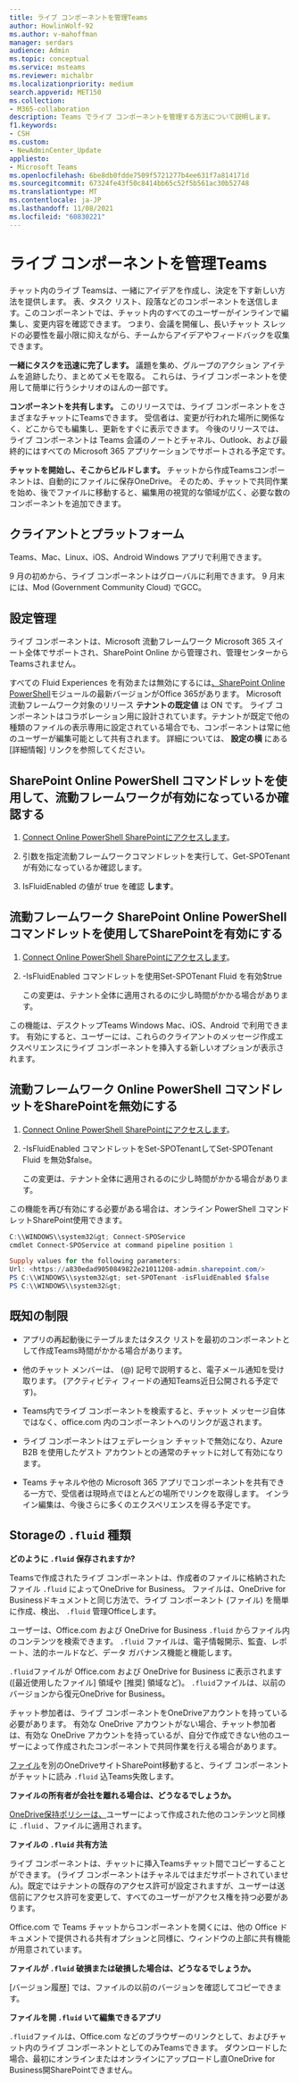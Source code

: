 ```yaml
---
title: ライブ コンポーネントを管理Teams
author: HowlinWolf-92
ms.author: v-mahoffman
manager: serdars
audience: Admin
ms.topic: conceptual
ms.service: msteams
ms.reviewer: michalbr
ms.localizationpriority: medium
search.appverid: MET150
ms.collection:
- M365-collaboration
description: Teams でライブ コンポーネントを管理する方法について説明します。
f1.keywords:
- CSH
ms.custom:
- NewAdminCenter_Update
appliesto:
- Microsoft Teams
ms.openlocfilehash: 6be8db0fdde7509f5721277b4ee631f7a814171d
ms.sourcegitcommit: 67324fe43f50c8414bb65c52f5b561ac30b52748
ms.translationtype: MT
ms.contentlocale: ja-JP
ms.lasthandoff: 11/08/2021
ms.locfileid: "60830221"
---
```

# <a name="manage-live-components-in-teams"></a>ライブ コンポーネントを管理Teams

チャット内のライブ Teamsは、一緒にアイデアを作成し、決定を下す新しい方法を提供します。 表、タスク リスト、段落などのコンポーネントを送信します。このコンポーネントでは、チャット内のすべてのユーザーがインラインで編集し、変更内容を確認できます。 つまり、会議を開催し、長いチャット スレッドの必要性を最小限に抑えながら、チームからアイデアやフィードバックを収集できます。

**一緒にタスクを迅速に完了します。** 議題を集め、グループのアクション アイテムを追跡したり、まとめてメモを取る。 これらは、ライブ コンポーネントを使用して簡単に行うシナリオのほんの一部です。

**コンポーネントを共有します。** このリリースでは、ライブ コンポーネントをさまざまなチャットにTeamsできます。 受信者は、変更が行われた場所に関係なく、どこからでも編集し、更新をすぐに表示できます。 今後のリリースでは、ライブ コンポーネントは Teams 会議のノートとチャネル、Outlook、および最終的にはすべての Microsoft 365 アプリケーションでサポートされる予定です。

**チャットを開始し、そこからビルドします。** チャットから作成Teamsコンポーネントは、自動的にファイルに保存OneDrive。 そのため、チャットで共同作業を始め、後でファイルに移動すると、編集用の視覚的な領域が広く、必要な数のコンポーネントを追加できます。

## <a name="clients-and-platforms"></a>クライアントとプラットフォーム

Teams、Mac、Linux、iOS、Android Windows アプリで利用できます。

9 月の初めから、ライブ コンポーネントはグローバルに利用できます。 9 月末には、Mod (Government Community Cloud) でGCC。

## <a name="settings-management"></a>設定管理

ライブ コンポーネントは、Microsoft 流動フレームワーク Microsoft 365 スイート全体でサポートされ、SharePoint Online から管理され、管理センターからTeamsされません。

すべての Fluid Experiences を有効または無効にするには[、SharePoint Online PowerShell](/office365/enterprise/powershell/manage-sharepoint-online-with-office-365-powershell)モジュールの最新バージョンがOffice 365があります。 Microsoft 流動フレームワーク対象のリリース **テナントの既定値** は ON です。 ライブ コンポーネントはコラボレーション用に設計されています。テナントが既定で他の種類のファイルの表示専用に設定されている場合でも、コンポーネントは常に他のユーザーが編集可能として共有されます。 詳細については、 **設定の横** にある [詳細情報] リンクを参照してください。

## <a name="checking-if-the-fluid-framework-is-enabled-through-the-sharepoint-online-powershell-cmdlet"></a>SharePoint Online PowerShell コマンドレットを使用して、流動フレームワークが有効になっているか確認する

1. [Connect Online PowerShell SharePointにアクセスします](/powershell/sharepoint/sharepoint-online/connect-sharepoint-online?view=sharepoint-ps#to-connect-with-a-user-name-and-password)。 

2. 引数を指定流動フレームワークコマンドレットを実行して、Get-SPOTenantが有効になっているか確認します。

3. IsFluidEnabled の値が true を確認 **します**。

## <a name="enabling-the-fluid-framework-through-the-sharepoint-online-powershell-cmdlet"></a>流動フレームワーク SharePoint Online PowerShell コマンドレットを使用してSharePointを有効にする 

1. [Connect Online PowerShell SharePointにアクセスします](/powershell/sharepoint/sharepoint-online/connect-sharepoint-online?view=sharepoint-ps#to-connect-with-a-user-name-and-password)。 

2. -IsFluidEnabled コマンドレットを使用Set-SPOTenant Fluid を有効$true 
   
   この変更は、テナント全体に適用されるのに少し時間がかかる場合があります。 

この機能は、デスクトップTeams Windows Mac、iOS、Android で利用できます。 有効にすると、ユーザーには、これらのクライアントのメッセージ作成エクスペリエンスにライブ コンポーネントを挿入する新しいオプションが表示されます。

## <a name="disabling-fluid-framework-through-sharepoint-online-powershell-cmdlet"></a>流動フレームワーク Online PowerShell コマンドレットをSharePointを無効にする

1. [Connect Online PowerShell SharePointにアクセスします](/powershell/sharepoint/sharepoint-online/connect-sharepoint-online?view=sharepoint-ps)。

2. -IsFluidEnabled コマンドレットをSet-SPOTenantしてSet-SPOTenant Fluid を無効$false。 

   この変更は、テナント全体に適用されるのに少し時間がかかる場合があります。 

この機能を再び有効にする必要がある場合は、オンライン PowerShell コマンドレットSharePoint使用できます。

```powershell
C:\\WINDOWS\\system32&gt; Connect-SPOService
cmdlet Connect-SPOService at command pipeline position 1

Supply values for the following parameters:
Url: <https://a830edad9050849822e21011208-admin.sharepoint.com/>
PS C:\\WINDOWS\\system32&gt; set-SPOTenant -isFluidEnabled $false
PS C:\\WINDOWS\\system32&gt;
```

## <a name="known-limitations"></a>既知の制限

- アプリの再起動後にテーブルまたはタスク リストを最初のコンポーネントとして作成Teams時間がかかる場合があります。

- 他のチャット メンバーは、 (@) 記号で説明すると、電子メール通知を受け取ります。 (アクティビティ フィードの通知Teams近日公開される予定です)。

- Teams内でライブ コンポーネントを検索すると、チャット メッセージ自体ではなく、office.com 内のコンポーネントへのリンクが返されます。

- ライブ コンポーネントはフェデレーション チャットで無効になり、Azure B2B を使用したゲスト アカウントとの通常のチャットに対して有効になります。

- Teams チャネルや他の Microsoft 365 アプリでコンポーネントを共有できる一方で、受信者は現時点でほとんどの場所でリンクを取得します。 インライン編集は、今後さらに多くのエクスペリエンスを得る予定です。

## <a name="storage-of-fluid-files"></a>Storageの `.fluid` 種類

**どのように `.fluid` 保存されますか?**

Teamsで作成されたライブ コンポーネントは、作成者のファイルに格納されたファイル `.fluid` によってOneDrive for Business。 ファイルは、OneDrive for Businessドキュメントと同じ方法で、ライブ コンポーネント (ファイル) を簡単に作成、検出、 `.fluid` 管理Officeします。

ユーザーは、Office.com および OneDrive for Business `.fluid` からファイル内のコンテンツを検索できます。
`.fluid` ファイルは、電子情報開示、監査、レポート、法的ホールドなど、データ ガバナンス機能と機能します。

`.fluid`ファイルが Office.com および OneDrive for Business に表示されます ([最近使用したファイル] 領域や [推奨] 領域など)。
`.fluid`ファイルは、以前のバージョンから復元OneDrive for Business。

チャット参加者は、ライブ コンポーネントをOneDriveアカウントを持っている必要があります。 有効な OneDrive アカウントがない場合、チャット参加者は、有効な OneDrive アカウントを持っているが、自分で作成できない他のユーザーによって作成されたコンポーネントで共同作業を行える場合があります。

[ファイル](https://support.microsoft.com/en-us/office/move-files-and-folders-between-onedrive-and-sharepoint-5916f90d-f58a-4bf9-b135-10853f516d0b)を別のOneDriveサイトSharePoint移動すると、ライブ コンポーネントがチャットに読み `.fluid` 込Teams失敗します。

**ファイルの所有者が会社を離れる場合は、どうなるでしょうか。**

[OneDrive保持ポリシーは、](/microsoft-365/compliance/retention-policies-sharepoint?view=o365-worldwide#when-a-user-leaves-the-organization)ユーザーによって作成された他のコンテンツと同様に `.fluid` 、ファイルに適用されます。

**ファイルの `.fluid` 共有方法**

ライブ コンポーネントは、チャットに挿入Teamsチャット間でコピーすることができます。 (ライブ コンポーネントはチャネルではまだサポートされていません)。既定ではテナントの既存のアクセス許可が設定されますが、ユーザーは送信前にアクセス許可を変更して、すべてのユーザーがアクセス権を持つ必要があります。

Office.com で Teams チャットからコンポーネントを開くには、他の Office ドキュメントで提供される共有オプションと同様に、ウィンドウの上部に共有機能が用意されています。

**ファイルが `.fluid` 破損または破損した場合は、どうなるでしょうか。**

[バージョン履歴] では、ファイルの以前のバージョンを確認してコピーできます。

**ファイルを開 `.fluid` いて編集できるアプリ**

`.fluid`ファイルは、Office.com などのブラウザーのリンクとして、およびチャット内のライブ コンポーネントとしてのみTeamsできます。 ダウンロードした場合、最初にオンラインまたはオンラインにアップロードし直OneDrive for Business開SharePointできません。
